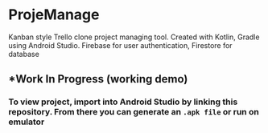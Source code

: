 # ProjeManage
Kanban style Trello clone project managing tool. Created with Kotlin, Gradle using Android Studio. Firebase for user authentication, Firestore for database

## *Work In Progress (working demo)

### To view project, import into Android Studio by linking this repository. From there you can generate an ```.apk file``` or run on emulator

